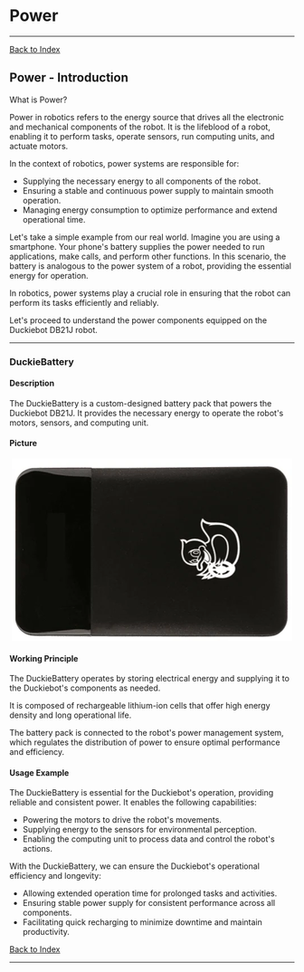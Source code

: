 # Power

---

[Back to Index](README.md)

## Power - Introduction

What is Power?

Power in robotics refers to the energy source that drives all the electronic and mechanical components of the robot. 
It is the lifeblood of a robot, enabling it to perform tasks, operate sensors, run computing units, and actuate motors.

In the context of robotics, power systems are responsible for:

- Supplying the necessary energy to all components of the robot.
- Ensuring a stable and continuous power supply to maintain smooth operation.
- Managing energy consumption to optimize performance and extend operational time.

Let's take a simple example from our real world.
Imagine you are using a smartphone. Your phone's battery supplies the power needed to run applications, make calls, and perform other functions. In this scenario, the battery is analogous to the power system of a robot, providing the essential energy for operation.

In robotics, power systems play a crucial role in ensuring that the robot can perform its tasks efficiently and reliably.

Let's proceed to understand the power components equipped on the Duckiebot DB21J robot.

---

### DuckieBattery

#### Description

The DuckieBattery is a custom-designed battery pack that powers the Duckiebot DB21J.
It provides the necessary energy to operate the robot's motors, sensors, and computing unit.

#### Picture

<div align="center">
<img src="images/duckiebattery.jpg" alt="DuckieBattery Picture">
</div>

#### Working Principle

The DuckieBattery operates by storing electrical energy and supplying it to the Duckiebot's components as needed. 

It is composed of rechargeable lithium-ion cells that offer high energy density and long operational life. 

The battery pack is connected to the robot's power management system, which regulates the distribution of power to ensure optimal performance and efficiency.

#### Usage Example

The DuckieBattery is essential for the Duckiebot's operation, providing reliable and consistent power. It enables the following capabilities:

- Powering the motors to drive the robot's movements.
- Supplying energy to the sensors for environmental perception.
- Enabling the computing unit to process data and control the robot's actions.

With the DuckieBattery, we can ensure the Duckiebot's operational efficiency and longevity:

- Allowing extended operation time for prolonged tasks and activities.
- Ensuring stable power supply for consistent performance across all components.
- Facilitating quick recharging to minimize downtime and maintain productivity.

[Back to Index](README.md)

---
```